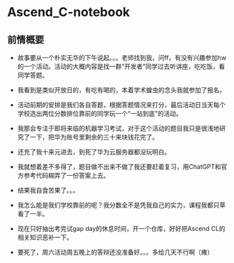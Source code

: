 # Ascend_C-notebook

## 前情概要

- 故事要从一个朴实无华的下午说起。。。老师找到我，问ff，有没有兴趣参加hw的一个活动。活动的大概内容是找一群“开发者”同学过去听讲座，吃吃饭，看同学答题。
- 我看到是类似开放日的，有吃有喝的，本着学术蝗虫的念头我就参加了报名。
- 活动前期的安排是我们各自答题，根据答题情况来打分，最后活动日当天每个学校选出两位分数排位靠前的同学玩一个“一站到底”的活动。
- 我那会专注于即将来临的机器学习考试，对于这个活动的题目我只是很浅地研究了一下，把华为账号里剩余的三十来块钱花完了。
- 还充了我十来元进去，到死了华为云服务器都没玩明白。
- 我就想着差不多得了，题目做不出来不做了我还要赶着复习，用ChatGPT和官方参考代码糊弄了一份答案上去。

- 结果我自食苦果了。。。

- 我怎么能是我们学校靠前的呢？我分数全不是凭我自己的实力，课程我都只草看了一半。

- 现在只好抽出考完试gap day的休息时间，开一个仓库，好好把Ascend CL的相关知识恶补一下。

- 要死了，周六活动周五晚上的答辩还没准备好。。。多给几天不行啊（瘫）
